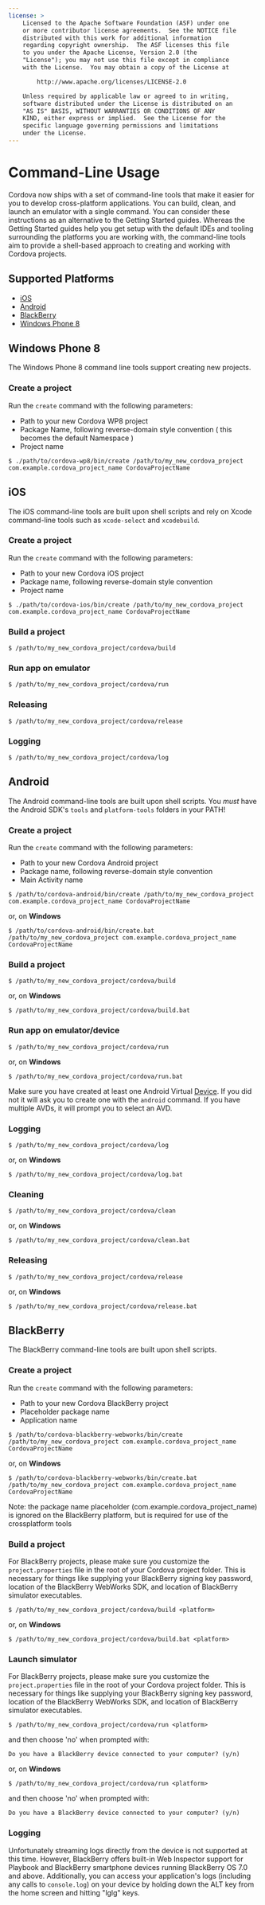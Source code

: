 ```yaml
---
license: >
    Licensed to the Apache Software Foundation (ASF) under one
    or more contributor license agreements.  See the NOTICE file
    distributed with this work for additional information
    regarding copyright ownership.  The ASF licenses this file
    to you under the Apache License, Version 2.0 (the
    "License"); you may not use this file except in compliance
    with the License.  You may obtain a copy of the License at

        http://www.apache.org/licenses/LICENSE-2.0

    Unless required by applicable law or agreed to in writing,
    software distributed under the License is distributed on an
    "AS IS" BASIS, WITHOUT WARRANTIES OR CONDITIONS OF ANY
    KIND, either express or implied.  See the License for the
    specific language governing permissions and limitations
    under the License.
---
```


# Command-Line Usage

Cordova now ships with a set of command-line tools that make it easier
for you to develop cross-platform applications. You can build, clean,
and launch an emulator with a single command. You can consider these
instructions as an alternative to the Getting Started guides. Whereas
the Getting Started guides help you get setup with the default IDEs and
tooling surrounding the platforms you are working with, the command-line
tools aim to provide a shell-based approach to creating and working with
Cordova projects.

## Supported Platforms

* [iOS](#Command-Line%20Usage_ios)
* [Android](#Command-Line%20Usage_android)
* [BlackBerry](#Command-Line%20Usage_blackberry)
* [Windows Phone 8](#Command-Line%20Usage_wp8)

## Windows Phone 8

The Windows Phone 8 command line tools support creating new projects.

### Create a project

Run the `create` command with the following parameters:

* Path to your new Cordova WP8 project
* Package Name, following reverse-domain style convention ( this becomes the default Namespace )
* Project name

<!-- -->

    $ ./path/to/cordova-wp8/bin/create /path/to/my_new_cordova_project com.example.cordova_project_name CordovaProjectName

## iOS

The iOS command-line tools are built upon shell scripts and rely on
Xcode command-line tools such as `xcode-select` and `xcodebuild`.

### Create a project

Run the `create` command with the following parameters:

* Path to your new Cordova iOS project
* Package name, following reverse-domain style convention
* Project name

<!-- -->

    $ ./path/to/cordova-ios/bin/create /path/to/my_new_cordova_project com.example.cordova_project_name CordovaProjectName

### Build a project

    $ /path/to/my_new_cordova_project/cordova/build

### Run app on emulator

    $ /path/to/my_new_cordova_project/cordova/run

### Releasing

    $ /path/to/my_new_cordova_project/cordova/release

### Logging

    $ /path/to/my_new_cordova_project/cordova/log


## Android

The Android command-line tools are built upon shell scripts. You _must_
have the Android SDK's `tools` and `platform-tools` folders in your
PATH!

### Create a project

Run the `create` command with the following parameters:

* Path to your new Cordova Android project
* Package name, following reverse-domain style convention
* Main Activity name

<!-- -->

    $ /path/to/cordova-android/bin/create /path/to/my_new_cordova_project com.example.cordova_project_name CordovaProjectName

or, on **Windows**

    $ /path/to/cordova-android/bin/create.bat /path/to/my_new_cordova_project com.example.cordova_project_name CordovaProjectName

### Build a project

    $ /path/to/my_new_cordova_project/cordova/build

or, on **Windows**

    $ /path/to/my_new_cordova_project/cordova/build.bat

### Run app on emulator/device

    $ /path/to/my_new_cordova_project/cordova/run

or, on **Windows**

    $ /path/to/my_new_cordova_project/cordova/run.bat

Make sure you have created at least one Android Virtual <a href="../../cordova/device/device.html">Device</a>. If you did not it will ask you to create one with the `android` command.
If you have multiple AVDs, it will prompt you to select an AVD.

### Logging

    $ /path/to/my_new_cordova_project/cordova/log

or, on **Windows**

    $ /path/to/my_new_cordova_project/cordova/log.bat

### Cleaning

    $ /path/to/my_new_cordova_project/cordova/clean

or, on **Windows**

    $ /path/to/my_new_cordova_project/cordova/clean.bat

### Releasing

    $ /path/to/my_new_cordova_project/cordova/release

or, on **Windows**

    $ /path/to/my_new_cordova_project/cordova/release.bat


## BlackBerry

The BlackBerry command-line tools are built upon shell scripts.

### Create a project

Run the `create` command with the following parameters:

* Path to your new Cordova BlackBerry project
* Placeholder package name
* Application name

<!-- -->

    $ /path/to/cordova-blackberry-webworks/bin/create /path/to/my_new_cordova_project com.example.cordova_project_name CordovaProjectName

or, on **Windows**

    $ /path/to/cordova-blackberry-webworks/bin/create.bat /path/to/my_new_cordova_project com.example.cordova_project_name CordovaProjectName

Note: the package name placeholder (com.example.cordova_project_name) is ignored on the BlackBerry platform, but is required for use of the crossplatform tools

### Build a project

For BlackBerry projects, please make sure you customize the
`project.properties` file in the root of your Cordova project folder.
This is necessary for things like supplying your BlackBerry signing key
password, location of the BlackBerry WebWorks SDK, and location of
BlackBerry simulator executables.

    $ /path/to/my_new_cordova_project/cordova/build <platform>
 
or, on **Windows**

    $ /path/to/my_new_cordova_project/cordova/build.bat <platform>

### Launch simulator

For BlackBerry projects, please make sure you customize the
`project.properties` file in the root of your Cordova project folder.
This is necessary for things like supplying your BlackBerry signing key
password, location of the BlackBerry WebWorks SDK, and location of
BlackBerry simulator executables.

    $ /path/to/my_new_cordova_project/cordova/run <platform>
    
and then choose 'no' when prompted with: 

    Do you have a BlackBerry device connected to your computer? (y/n)
    
or, on **Windows**

    $ /path/to/my_new_cordova_project/cordova/run <platform>

and then choose 'no' when prompted with: 

    Do you have a BlackBerry device connected to your computer? (y/n)
    
### Logging

Unfortunately streaming logs directly from the device is not
supported at this time. However, BlackBerry offers built-in Web
Inspector support for Playbook and BlackBerry smartphone devices running
BlackBerry OS 7.0 and above. Additionally, you can access your
application's logs (including any calls to `console.log`) on your device
by holding down the ALT key from the home screen and hitting "lglg"
keys.
